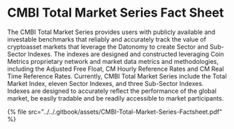 # CMBI Total Market Series Fact Sheet

The CMBI Total Market Series provides users with publicly available and investable benchmarks that reliably and accurately track the value of cryptoasset markets that leverage the Datonomy to create Sector and Sub-Sector Indexes. The indexes are designed and constructed leveraging Coin Metrics proprietary network and market data metrics and methodologies, including the Adjusted Free Float, CM Hourly Reference Rates and CM Real Time Reference Rates. Currently, CMBI Total Market Series include the Total Market Index, eleven Sector Indexes, and three Sub-Sector Indexes. Indexes are designed to accurately reflect the performance of the global market, be easily tradable and be readily accessible to market participants.&#x20;



{% file src="../../.gitbook/assets/CMBI-Total-Market-Series-Factsheet.pdf" %}
